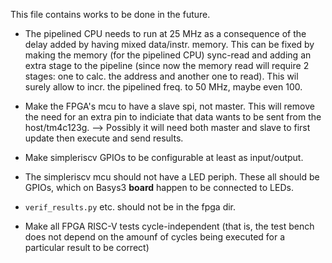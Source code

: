 This file contains works to be done in the future.

 - The pipelined CPU needs to run at 25 MHz as a consequence of the delay
   added by having mixed data/instr. memory. This can be fixed by making
   the memory (for the pipelined CPU) sync-read and adding an extra stage
   to the pipeline (since now the memory read will require 2 stages: one
   to calc. the address and another one to read). This wil surely allow
   to incr. the pipelined freq. to 50 MHz, maybe even 100.

 - Make the FPGA's mcu to have a slave spi, not master. This will
   remove the need for an extra pin to indiciate that data wants to
   be sent from the host/tm4c123g. --> Possibly it will need both master
   and slave to first update then execute and send results.

 - Make simpleriscv GPIOs to be configurable at least as input/output.

 - The simpleriscv mcu should not have a LED periph. These all should
   be GPIOs, which on Basys3 **board** happen to be connected to LEDs.

 - `verif_results.py` etc. should not be in the fpga dir.

 - Make all FPGA RISC-V tests cycle-independent (that is, the test bench
   does not depend on the amounf of cycles being executed for a particular
   result to be correct)

